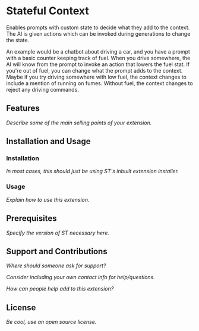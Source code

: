 # Stateful Context

Enables prompts with custom state to decide what they add to the context. The AI is given actions which can be invoked during generations to change the state.

An example would be a chatbot about driving a car, and you have a prompt with a basic counter keeping track of fuel. When you drive somewhere, the AI will know from the prompt to invoke an action that lowers the fuel stat. If you're out of fuel, you can change what the prompt adds to the context. Maybe if you try driving somewhere with low fuel, the context changes to include a mention of running on fumes. Without fuel, the context changes to reject any driving commands.

## Features

*Describe some of the main selling points of your extension.*

## Installation and Usage

### Installation

*In most cases, this should just be using ST's inbuilt extension installer.* 

### Usage

*Explain how to use this extension.*

## Prerequisites

*Specify the version of ST necessary here.*

## Support and Contributions

*Where should someone ask for support?*

*Consider including your own contact info for help/questions.*

*How can people help add to this extension?*

## License

*Be cool, use an open source license.*
